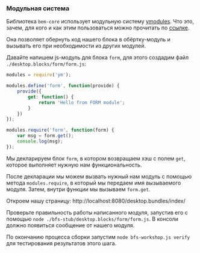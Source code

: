 ### Модульная система

Библиотека `bem-core` использует модульную систему [ymodules](https://github.com/ymaps/modules/).
Что это, зачем, для кого и как этим пользоваться можно прочитать по [ссылке](https://github.com/ymaps/modules/blob/master/what-is-this.md).

Она позволяет обернуть код нашего блока в обёртку-модуль и вызывать его при необходимости из других модулей.

Давайте напишем js-модуль для блока `form`, для этого создадим файл `./desktop.blocks/form/form.js`:

```js
modules = require('ym');

modules.define('form', function(provide) {
    provide({
        get: function() {
            return 'Hello from FORM module';
        }
    })
});

modules.require('form', function(form) {
    var msg = form.get();
    console.log(msg);
});
```

Мы декларируем блок `form`, в котором возвращаем хэш с полем `get`, которое выполняет нужную нам функциональность.

После декларации мы можем вызвать нужный нам модуль с помощью метода `modules.require`, в который мы передаем имя вызываемого модуля. Затем, внутри функции мы вызываем `form.get`.

Откроем нашу страницу: http://localhost:8080/desktop.bundles/index/

Проверьте правильность работы написанного модуля, запустив его с помощью `node ./bfs-stub/desktop.blocks/form/form.js`. В консоли должно появиться сообщение от нашего модуля.

По окончанию процесса сборки запустим `node bfs-workshop.js verify` для тестирования результатов этого шага.
